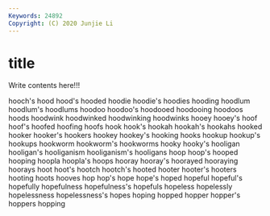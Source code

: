 ```yaml
---
Keywords: 24892
Copyright: (C) 2020 Junjie Li
---
```


# title

Write contents here!!!

hooch's 
hood
hood's 
hooded 
hoodie 
hoodie's 
hoodies 
hooding 
hoodlum 
hoodlum's 
hoodlums 
hoodoo
hoodoo's 
hoodooed 
hoodooing 
hoodoos 
hoods 
hoodwink 
hoodwinked 
hoodwinking 
hoodwinks 
hooey
hooey's 
hoof 
hoof's 
hoofed 
hoofing 
hoofs 
hook 
hook's 
hookah 
hookah's
hookahs 
hooked 
hooker 
hooker's 
hookers 
hookey 
hookey's 
hooking 
hooks 
hookup
hookup's 
hookups 
hookworm 
hookworm's 
hookworms 
hooky 
hooky's 
hooligan 
hooligan's 
hooliganism
hooliganism's 
hooligans 
hoop 
hoop's 
hooped 
hooping 
hoopla 
hoopla's 
hoops 
hooray
hooray's 
hoorayed 
hooraying 
hoorays 
hoot 
hoot's 
hootch 
hootch's 
hooted 
hooter
hooter's 
hooters 
hooting 
hoots 
hooves 
hop 
hop's 
hope 
hope's 
hoped
hopeful 
hopeful's 
hopefully 
hopefulness 
hopefulness's 
hopefuls 
hopeless 
hopelessly 
hopelessness 
hopelessness's
hopes 
hoping 
hopped 
hopper 
hopper's 
hoppers 
hopping 
